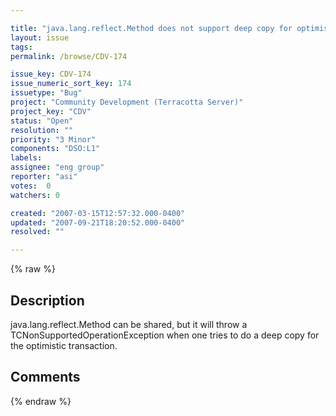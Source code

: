 ```yaml
---

title: "java.lang.reflect.Method does not support deep copy for optimistic transaction "
layout: issue
tags: 
permalink: /browse/CDV-174

issue_key: CDV-174
issue_numeric_sort_key: 174
issuetype: "Bug"
project: "Community Development (Terracotta Server)"
project_key: "CDV"
status: "Open"
resolution: ""
priority: "3 Minor"
components: "DSO:L1"
labels: 
assignee: "eng group"
reporter: "asi"
votes:  0
watchers: 0

created: "2007-03-15T12:57:32.000-0400"
updated: "2007-09-21T18:20:52.000-0400"
resolved: ""

---
```




{% raw %}



## Description

<div markdown="1" class="description">

java.lang.reflect.Method can be shared, but it will throw a TCNonSupportedOperationException when one tries to do a deep copy for the optimistic transaction.

</div>

## Comments



{% endraw %}
